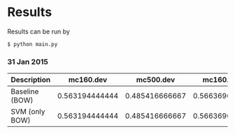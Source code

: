 # Results
Results can be run by

```
$ python main.py
```

### 31 Jan 2015

| Description | mc160.dev | mc500.dev | mc160.train | mc500.train |
| --- | ------ | ------ | ------ | --- |
| Baseline (BOW) | 0.563194444444 | 0.485416666667 | 0.566369047619 | 0.522777777778 |
| SVM (only BOW) | 0.563194444444 | 0.485416666667 | 0.566369047619 | 0.522777777778 |
